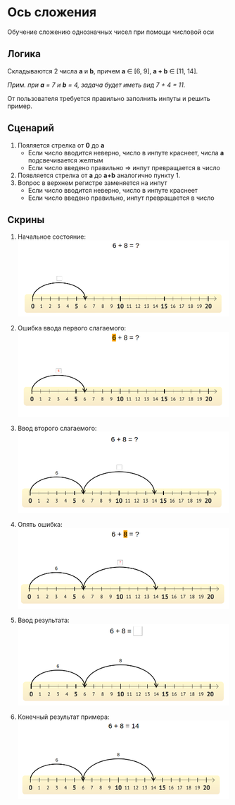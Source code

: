 # Ось сложения
Обучение сложению однозначных чисел при помощи числовой оси

## Логика
Складываются 2 числа **a** и **b**, причем **a** &#8712; [6, 9], **a + b** &#8712; [11, 14].

*Прим. при **a** = 7 и **b** = 4, задача будет иметь вид 7 + 4 = 11.*

От пользователя требуется правильно заполнить инпуты и решить пример.

## Сценарий
1. Пояляется стрелка от **0** до **a**
    - Если число вводится неверно, число в инпуте краснеет, числа **а** подсвечивается желтым
    - Если число введено правильно => инпут превращается в число
2. Появляется стрелка от **a** до **a+b** аналогично пункту 1.
3. Вопрос в верхнем регистре заменяется на инпут
    - Если число вводится неверно, число в инпуте краснеет
    - Если число введено правильно, инпут превращается в число

## Скрины
1. Начальное состояние:
![](https://github.com/fargelus/Additive-Axis/blob/master/docs/initAxis.png)

2. Ошибка ввода первого слагаемого:
![](https://github.com/fargelus/Additive-Axis/blob/master/docs/firstWrong.png)

3. Ввод второго слагаемого:
![](https://github.com/fargelus/Additive-Axis/blob/master/docs/secondGuess.png)

4. Опять ошибка:
![](https://github.com/fargelus/Additive-Axis/blob/master/docs/secondWrong.png)

5. Ввод результата:
![](https://github.com/fargelus/Additive-Axis/blob/master/docs/resGuess.png)

6. Конечный результат примера:
![](https://github.com/fargelus/Additive-Axis/blob/master/docs/finished.png)

